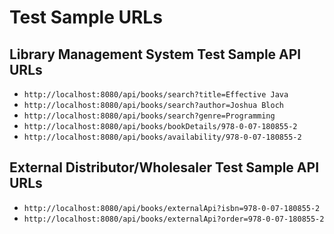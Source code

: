 # Test Sample URLs

## Library Management System Test Sample API URLs

- `http://localhost:8080/api/books/search?title=Effective Java`
- `http://localhost:8080/api/books/search?author=Joshua Bloch`
- `http://localhost:8080/api/books/search?genre=Programming`
- `http://localhost:8080/api/books/bookDetails/978-0-07-180855-2`
- `http://localhost:8080/api/books/availability/978-0-07-180855-2`

## External Distributor/Wholesaler Test Sample API URLs

- `http://localhost:8080/api/books/externalApi?isbn=978-0-07-180855-2`
- `http://localhost:8080/api/books/externalApi?order=978-0-07-180855-2`
